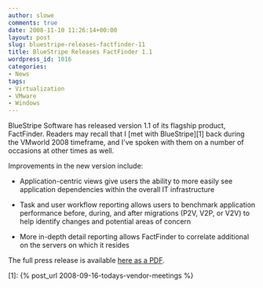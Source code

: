 ```yaml
---
author: slowe
comments: true
date: 2008-11-10 11:26:14+00:00
layout: post
slug: bluestripe-releases-factfinder-11
title: BlueStripe Releases FactFinder 1.1
wordpress_id: 1016
categories:
- News
tags:
- Virtualization
- VMware
- Windows
---
```


BlueStripe Software has released version 1.1 of its flagship product, FactFinder. Readers may recall that I [met with BlueStripe][1] back during the VMworld 2008 timeframe, and I've spoken with them on a number of occasions at other times as well.

Improvements in the new version include:

* Application-centric views give users the ability to more easily see application dependencies within the overall IT infrastructure

* Task and user workflow reporting allows users to benchmark application performance before, during, and after migrations (P2V, V2P, or V2V) to help identify changes and potential areas of concern

* More in-depth detail reporting allows FactFinder to correlate additional on the servers on which it resides

The full press release is available [here as a PDF](http://www.bluestripe.com/intranet/downloadManagerControl.php?mode=getFile&elementID=380&type=5&atomID=164).

[1]: {% post_url 2008-09-16-todays-vendor-meetings %}
